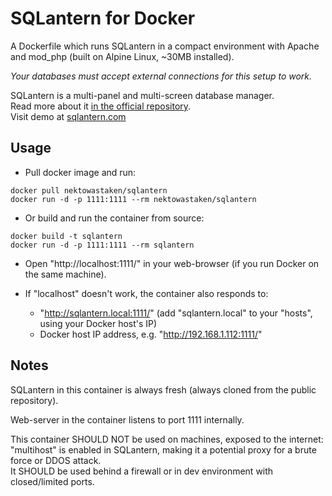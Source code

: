 # SQLantern for Docker
A Dockerfile which runs SQLantern in a compact environment with Apache and mod_php (built on Alpine Linux, ~30MB installed).

_Your databases must accept external connections for this setup to work._

SQLantern is a multi-panel and multi-screen database manager.\
Read more about it [in the official repository](https://github.com/nekto-kotik/sqlantern).\
Visit demo at [sqlantern.com](https://sqlantern.com/)

## Usage
* Pull docker image and run:
```
docker pull nektowastaken/sqlantern
docker run -d -p 1111:1111 --rm nektowastaken/sqlantern
```

* Or build and run the container from source:
```
docker build -t sqlantern
docker run -d -p 1111:1111 --rm sqlantern
```

* Open "http://localhost:1111/" in your web-browser (if you run Docker on the same machine).

* If "localhost" doesn't work, the container also responds to:
  -  "http://sqlantern.local:1111/" (add "sqlantern.local" to your "hosts", using your Docker host's IP)
  -  Docker host IP address, e.g. "http://192.168.1.112:1111/"

## Notes
SQLantern in this container is always fresh (always cloned from the public repository).

Web-server in the container listens to port 1111 internally.

This container SHOULD NOT be used on machines, exposed to the internet: "multihost" is enabled in SQLantern, making it a potential proxy for a brute force or DDOS attack.\
It SHOULD be used behind a firewall or in dev environment with closed/limited ports.

